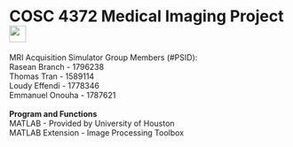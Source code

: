# COSC 4372 Medical Imaging Project <img src="https://raw.githubusercontent.com/MartinHeinz/MartinHeinz/master/wave.gif" width="30px"> <br />
MRI Acquisition Simulator
Group Members (#PSID): <br />
Rasean Branch - 1796238 <br />
Thomas Tran - 1589114 <br />
Loudy Effendi - 1778346 <br />
Emmanuel Onouha - 1787621 <br />
<br />
**Program and Functions** <br />
MATLAB - Provided by University of Houston <br />
MATLAB Extension - Image Processing Toolbox <br />
